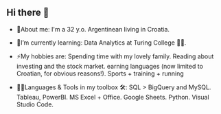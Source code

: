 ## Hi there 👋

*    💬About me:
I'm a 32 y.o. Argentinean living in Croatia.

*    🌱I’m currently learning:
Data Analytics at Turing College 👨‍💻.

*    ⚡My hobbies are:
Spending time with my lovely family.
Reading about investing and the stock market.
earning languages (now limited to Croatian, for obvious reasons!).
Sports + training + running

*    👨‍💻Languages & Tools in my toolbox 🛠:
SQL > BigQuery and MySQL.
Tableau, PowerBI.
MS Excel + Office.
Google Sheets.
Python.
Visual Studio Code.


<!--
**Plasma1992/Plasma1992** is a ✨ _special_ ✨ repository because its `README.md` (this file) appears on your GitHub profile.

Here are some ideas to get you started:

- 🔭 I’m currently working on ...
- 🌱 I’m currently learning ...
- 👯 I’m looking to collaborate on ...
- 🤔 I’m looking for help with ...
- 💬 Ask me about ...
- 📫 How to reach me: ...
- 😄 Pronouns: ...
- ⚡ Fun fact: ...
-->
